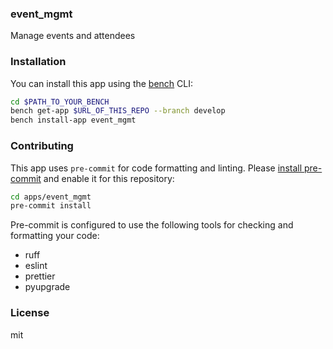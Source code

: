 ### event_mgmt

Manage events and attendees

### Installation

You can install this app using the [bench](https://github.com/frappe/bench) CLI:

```bash
cd $PATH_TO_YOUR_BENCH
bench get-app $URL_OF_THIS_REPO --branch develop
bench install-app event_mgmt
```

### Contributing

This app uses `pre-commit` for code formatting and linting. Please [install pre-commit](https://pre-commit.com/#installation) and enable it for this repository:

```bash
cd apps/event_mgmt
pre-commit install
```

Pre-commit is configured to use the following tools for checking and formatting your code:

- ruff
- eslint
- prettier
- pyupgrade

### License

mit
